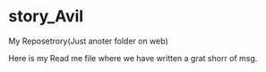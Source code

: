 # story_Avil
My Reposetrory(Just anoter folder on web)


Here is my Read me file where we have written a grat shorr of msg.


